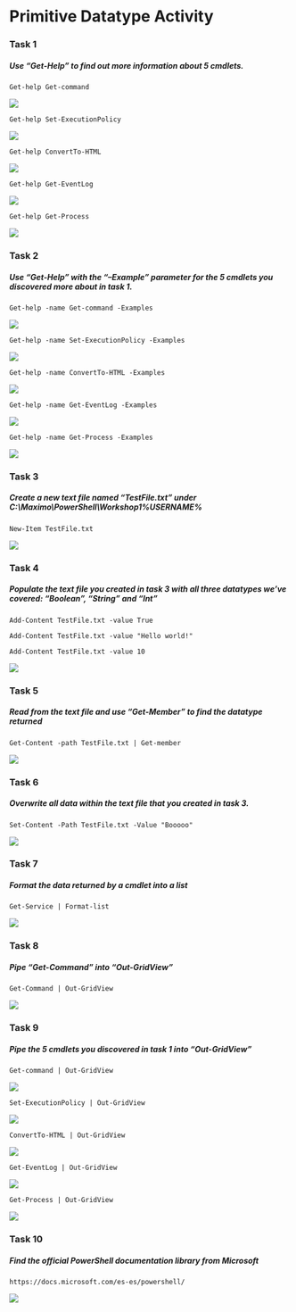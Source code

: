 # Primitive Datatype Activity

### Task 1

##### Use “Get-Help” to find out more information about 5 cmdlets.

```Get-help Get-command```

<img src="https://i.gyazo.com/b4c7bfd9b455fd0bfb59b109fa2a38ec.png">

```Get-help Set-ExecutionPolicy```

<img src="https://i.gyazo.com/84c58396545127aedc3c91d4a9f8a44b.png">

```Get-help ConvertTo-HTML```

<img src="https://i.gyazo.com/2d6717ef2f63fd79e5f39ac63490d4e7.png">

```Get-help Get-EventLog```

<img src="https://i.gyazo.com/664ac73e621a438cd3656ea878bb51b5.png">

```Get-help Get-Process```

<img src="https://i.gyazo.com/fe9936a5c4c805926a2f1491efcdd2e8.png">

### Task 2

##### Use “Get-Help” with the “–Example” parameter for the 5 cmdlets you discovered more about in task 1.

```Get-help -name Get-command -Examples```

<img src="https://i.gyazo.com/a33b70f18c283988144bd7c014ae0c2c.png">

```Get-help -name Set-ExecutionPolicy -Examples```

<img src="https://i.gyazo.com/585cdebe31ca315d8b7b91821ff03735.png">

```Get-help -name ConvertTo-HTML -Examples```

<img src="https://i.gyazo.com/69bf7115efb5199d319a4f600f87a94d.png">

```Get-help -name Get-EventLog -Examples```

<img src="https://i.gyazo.com/b3f4626ed65db39412be8a2e3e124c2c.png">

```Get-help -name Get-Process -Examples```

<img src="https://i.gyazo.com/be4a1013246069d877e585c79755501e.png">

### Task 3

##### Create a new text file named “TestFile.txt” under C:\Maximo\PowerShell\Workshop1\%USERNAME%

```New-Item TestFile.txt```

<img src="https://i.gyazo.com/a367ee2268bcbc697313c6eb52f43334.png">

### Task 4

##### Populate the text file you created in task 3 with all three datatypes we’ve covered: “Boolean”, “String” and “Int”

```Add-Content TestFile.txt -value True```

```Add-Content TestFile.txt -value "Hello world!"```

```Add-Content TestFile.txt -value 10```

<img src="https://i.gyazo.com/0b44ed555754b343de333c3091dc6c2f.png">

### Task 5

##### Read from the text file and use “Get-Member” to find the datatype returned

```Get-Content -path TestFile.txt | Get-member```

<img src="https://i.gyazo.com/01d235378f1206bc42c7ddac7dc675be.png">

### Task 6

##### Overwrite all data within the text file that you created in task 3.

```Set-Content -Path TestFile.txt -Value "Booooo"```

<img src="https://i.gyazo.com/c7efb4727c764d2d876d4fefd697d4c1.png">

### Task 7

##### Format the data returned by a cmdlet into a list

```Get-Service | Format-list```

<img src="https://i.gyazo.com/7c0028be7e0e67ee2205512bd1e9c037.png">

### Task 8

##### Pipe “Get-Command” into “Out-GridView”

```Get-Command | Out-GridView```

<img src="https://i.gyazo.com/83391672c6160df5ab82a156101f8e6f.png">

### Task 9

##### Pipe the 5 cmdlets you discovered in task 1 into “Out-GridView”

```Get-command | Out-GridView```

<img src="https://i.gyazo.com/403f87aa49f0b58e630f4f43487505a2.png">

```Set-ExecutionPolicy | Out-GridView```

<img src="https://i.gyazo.com/5984aba9ae76e28626872c738a43c44c.png">

```ConvertTo-HTML | Out-GridView```

<img src="https://i.gyazo.com/45bcb8f3a57cbe50c5b454c270aff6c3.png">

```Get-EventLog | Out-GridView```

<img src="https://i.gyazo.com/2b492ccff57ad717df1d28ff66f93322.png">

```Get-Process | Out-GridView```

<img src="https://i.gyazo.com/5a8d62298eb3968f50c31664216f76cc.png">

### Task 10

##### Find the official PowerShell documentation library from Microsoft

```https://docs.microsoft.com/es-es/powershell/```

<img src="https://i.gyazo.com/3be938967c553d5b849b4e6a02a0b544.png">



